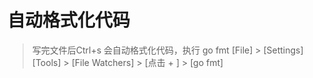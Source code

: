 # 自动格式化代码
>写完文件后Ctrl+s 会自动格式化代码，执行 go fmt
\[File\] > \[Settings\] \[Tools\] > \[File Watchers\] > \[点击 + \] > \[go fmt\]